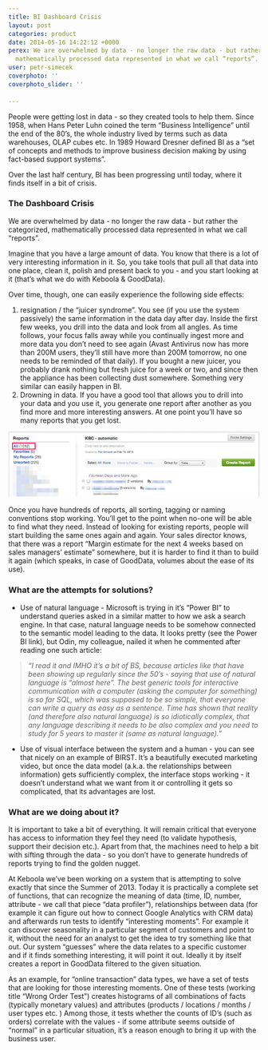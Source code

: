 ```yaml
---
title: BI Dashboard Crisis
layout: post
categories: product
date: 2014-05-16 14:22:12 +0000
perex: We are overwhelmed by data - no longer the raw data - but rather the categorized,
  mathematically processed data represented in what we call “reports”.
user: petr-simecek
coverphoto: ''
coverphoto_slider: ''

---
```

People were getting lost in data - so they created tools to help them. Since 1958, when Hans Peter Luhn coined the term “Business Intelligence” until the end of the 80’s, the whole industry lived by terms such as data warehouses, OLAP cubes etc. In 1989 Howard Dresner defined BI as a “set of concepts and methods to improve business decision making by using fact-based support systems”.

Over the last half century, BI has been progressing until today, where it finds itself in a bit of crisis.

### The Dashboard Crisis

We are overwhelmed by data - no longer the raw data - but rather the categorized, mathematically processed data represented in what we call “reports”.

Imagine that you have a large amount of data. You know that there is a lot of very interesting information in it. So, you take tools that pull all that data into one place, clean it, polish and present back to you - and you start looking at it (that’s what we do with Keboola & GoodData).

Over time, though, one can easily experience the following side effects:

1. resignation / the “juicer syndrome”. You see (if you use the system passively) the same information in the data day after day. Inside the first few weeks, you drill into the data and look from all angles. As time follows, your focus falls away while you continually ingest more and more data you don’t need to see again (Avast Antivirus now has more than 200M users, they’ll still have more than 200M tomorrow, no one needs to be reminded of that daily). If you bought a new juicer, you probably drank nothing but fresh juice for a week or two, and since then the appliance has been collecting dust somewhere. Something very similar can easily happen in BI.
2. Drowning in data. If you have a good tool that allows you to drill into your data and you use it, you generate one report after another as you find more and more interesting answers. At one point you’ll have so many reports that you get lost.

![](/uploads/dashboardArticle.jpg)

Once you have hundreds of reports, all sorting, tagging or naming conventions stop working. You’ll get to the point when no-one will be able to find what they need. Instead of looking for existing reports, people will start building the same ones again and again. Your sales director knows, that there was a report “Margin estimate for the next 4 weeks based on sales managers’ estimate” somewhere, but it is harder to find it than to build it again (which speaks, in case of GoodData, volumes about the ease of its use).

### What are the attempts for solutions?

* Use of natural language - Microsoft is trying in it’s “Power BI” to understand queries asked in a similar matter to how we ask a search engine. In that case, natural language needs to be somehow connected to the semantic model leading to the data. It looks pretty (see the Power BI link), but Odin, my colleague, nailed it when he commented after reading one such article:

> _“I read it and IMHO it’s a bit of BS, because articles like that have been showing up regularly since the 50’s - saying that use of natural language is “almost here”. The best generic tools for interactive communication with a computer (asking the computer for something) is so far SQL, which was supposed to be so simple, that everyone can write a query as easy as a sentence. Time has shown that reality (and therefore also natural language) is so idiotically complex, that any language describing it needs to be also complex and you need to study for 5 years to master it (same as natural language).”_

* Use of visual interface between the system and a human - you can see that nicely on an example of BIRST. It’s a beautifully executed marketing video, but once the data model (a.k.a. the relationships between information) gets sufficiently complex, the interface stops working - it doesn’t understand what we want from it or controlling it gets so complicated, that its advantages are lost.

### What are we doing about it?

It is important to take a bit of everything. It will remain critical that everyone has access to information they feel they need (to validate hypothesis, support their decision etc.). Apart from that, the machines need to help a bit with sifting through the data - so you don’t have to generate hundreds of reports trying to find the golden nugget.

At Keboola we’ve been working on a system that is attempting to solve exactly that since the Summer of 2013. Today it is practically a complete set of functions, that can recognize the meaning of data (time, ID, number, attribute - we call that piece “data profiler”), relationships between data (for example it can figure out how to connect Google Analytics with CRM data) and afterwards run tests to identify “interesting moments”. For example it can discover seasonality in a particular segment of customers and point to it, without the need for an analyst to get the idea to try something like that out. Our system “guesses” where the data relates to a specific customer and if it finds something interesting, it will point it out. Ideally it by itself creates a report in GoodData filtered to the given situation.

As an example, for “online transaction” data types, we have a set of tests that are looking for those interesting moments. One of these tests (working title “Wrong Order Test”) creates histograms of all combinations of facts (typically monetary values) and attributes (products / locations / months / user types etc. ) Among those, it tests whether the counts of ID’s (such as orders) correlate with the values - if some attribute seems outside of “normal” in a particular situation, it’s a reason enough to bring it up with the business user.